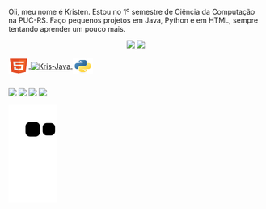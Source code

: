 Oii, meu nome é Kristen. Estou no 1º semestre de Ciência da Computação na PUC-RS. Faço pequenos projetos em Java, Python e em HTML, sempre tentando aprender um pouco mais.

<div align="center">
  <a href="https://github.com/kristenarguello">
  <img height="160em" src="https://github-readme-stats.vercel.app/api?username=kristenarguello&show_icons=true&theme=dark&include_all_commits=true&count_private=true"/>
  <img height="160em" src="https://github-readme-stats.vercel.app/api/top-langs/?username=kristenarguello&layout=compact&langs_count=7&theme=dark"/>
</div>
  
<div style="display: inline_block"><br>
  <img align="center" alt="Kris-HTML" height="30" width="40" src="https://raw.githubusercontent.com/devicons/devicon/master/icons/html5/html5-original.svg">
  <img align="center" alt="Kris-Java" height="30" width="40" src="https://cdn.jsdelivr.net/gh/devicons/devicon/icons/java/java-plain.svg" />
  <img align="center" alt="Kris-Python" height="30" width="40" src="https://raw.githubusercontent.com/devicons/devicon/master/icons/python/python-original.svg">
</div>
  
  ##

<div> 
  <a href="https://instagram.com/kristen_arguello" target="_blank"><img src="https://img.shields.io/badge/-Instagram-%23E4405F?style=for-the-badge&logo=instagram&logoColor=white" target="_blank"></a>
 <a href="https://discordapp.com/users/kristen#8809" target="_blank"><img src="https://img.shields.io/badge/Discord-7289DA?style=for-the-badge&logo=discord&logoColor=white" target="_blank"></a> 
  <a href = "mailto:kristenarguello20@gmail.com"><img src="https://img.shields.io/badge/-Gmail-%23333?style=for-the-badge&logo=gmail&logoColor=white" target="_blank"></a>
  <a href="https://twitter.com/kristenarguello" target="_blank"><img src="https://img.shields.io/badge/Twitter-1DA1F2?style=for-the-badge&logo=twitter&logoColor=white" target="_blank"></a>
  
  ![Snake animation](https://github.com/kristenarguello/kristenarguello/blob/output/github-contribution-grid-snake.svg)
 
</div>
 
